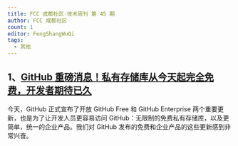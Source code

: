 ```yaml
---
title: FCC 成都社区·技术周刊 第 45 期
author: FCC 成都社区
count: 1
editor: FengShangWuQi
tags:
  - 其他
---
```


## 1、[GitHub 重磅消息！私有存储库从今天起完全免费，开发者期待已久](https://blog.github.com/2019-01-07-new-year-new-github)

今天，GitHub 正式宣布了开放 GitHub Free 和 GitHub Enterprise 两个重要更新，也是为了让开发人员更容易访问 GitHub：无限制的免费私有存储库，以及更简单，统一的企业产品。我们对 GitHub 发布的免费和企业产品的这些更新感到非常兴奋。
